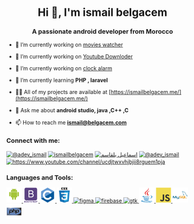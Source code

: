 <h1 align="center">Hi 👋, I'm ismail belgacem</h1>
<h3 align="center">A passionate android developer from Morocco</h3>

- 🔭 I’m currently working on [movies watcher](https://bit.ly/3jvkOiS)
- 🔭 I’m currently working on [Youtube Downloder](https://github.com/ismail998/YDI_B)
- 🔭 I’m currently working on [clock alarm](https://github.com/ismail998/Clock)
- 🌱 I’m currently learning **PHP , laravel**

- 👨‍💻 All of my projects are available at [https://ismailbelgacem.me/](https://ismailbelgacem.me/)

- 💬 Ask me about **android studio, java ,C++ ,C**

- 📫 How to reach me **ismail@belgacem.com**

<h3 align="left">Connect with me:</h3>
<p align="left">
<a href="https://twitter.com/adev_ismail" target="blank"><img align="center" src="https://raw.githubusercontent.com/rahuldkjain/github-profile-readme-generator/master/src/images/icons/Social/twitter.svg" alt="@adev_ismail" height="30" width="40" /></a>
<a href="https://www.linkedin.com/in/ismail-belgacem-0b20b518a/" target="blank"><img align="center" src="https://raw.githubusercontent.com/rahuldkjain/github-profile-readme-generator/master/src/images/icons/Social/linked-in-alt.svg" alt="ismailbelgacem" height="30" width="40" /></a>
<a href="https://web.facebook.com/people/%D8%A7%D8%B3%D9%85%D8%A7%D8%B9%D9%8A%D9%84-%D8%A8%D9%84%D9%82%D8%A7%D8%B3%D9%85/100064907960844/" target="blank"><img align="center" src="https://raw.githubusercontent.com/rahuldkjain/github-profile-readme-generator/master/src/images/icons/Social/facebook.svg" alt="اسماعيل بلقاسم" height="30" width="40" /></a>
<a href="https://instagram.com/adev_ismail" target="blank"><img align="center" src="https://raw.githubusercontent.com/rahuldkjain/github-profile-readme-generator/master/src/images/icons/Social/instagram.svg" alt="@adev_ismail" height="30" width="40" /></a>
<a href="https://www.youtube.com/channel/UCDJtwxvHjBJIi8RGUeM1pjA" target="blank"><img align="center" src="https://raw.githubusercontent.com/rahuldkjain/github-profile-readme-generator/master/src/images/icons/Social/youtube.svg" alt="https://www.youtube.com/channel/ucdjtwxvhjbjii8rguem1pja" height="30" width="40" /></a>
</p>

<h3 align="left">Languages and Tools:</h3>
<p align="left"> <a href="https://developer.android.com" target="_blank"> <img src="https://raw.githubusercontent.com/devicons/devicon/master/icons/android/android-original-wordmark.svg" alt="android" width="40" height="40"/> </a> <a href="https://getbootstrap.com" target="_blank"> <img src="https://raw.githubusercontent.com/devicons/devicon/master/icons/bootstrap/bootstrap-plain-wordmark.svg" alt="bootstrap" width="40" height="40"/> </a> <a href="https://www.cprogramming.com/" target="_blank"> <img src="https://raw.githubusercontent.com/devicons/devicon/master/icons/c/c-original.svg" alt="c" width="40" height="40"/> </a> <a href="https://www.w3schools.com/css/" target="_blank"> <img src="https://raw.githubusercontent.com/devicons/devicon/master/icons/css3/css3-original-wordmark.svg" alt="css3" width="40" height="40"/> </a> <a href="https://www.figma.com/" target="_blank"> <img src="https://www.vectorlogo.zone/logos/figma/figma-icon.svg" alt="figma" width="40" height="40"/> </a> <a href="https://firebase.google.com/" target="_blank"> <img src="https://www.vectorlogo.zone/logos/firebase/firebase-icon.svg" alt="firebase" width="40" height="40"/> </a> <a href="https://www.gtk.org/" target="_blank"> <img src="https://upload.wikimedia.org/wikipedia/commons/7/71/GTK_logo.svg" alt="gtk" width="40" height="40"/> </a> <a href="https://www.java.com" target="_blank"> <img src="https://raw.githubusercontent.com/devicons/devicon/master/icons/java/java-original.svg" alt="java" width="40" height="40"/> </a> <a href="https://developer.mozilla.org/en-US/docs/Web/JavaScript" target="_blank"> <img src="https://raw.githubusercontent.com/devicons/devicon/master/icons/javascript/javascript-original.svg" alt="javascript" width="40" height="40"/> </a> <a href="https://www.mysql.com/" target="_blank"> <img src="https://raw.githubusercontent.com/devicons/devicon/master/icons/mysql/mysql-original-wordmark.svg" alt="mysql" width="40" height="40"/> </a> <a href="https://www.php.net" target="_blank"> <img src="https://raw.githubusercontent.com/devicons/devicon/master/icons/php/php-original.svg" alt="php" width="40" height="40"/> </a> </p>

